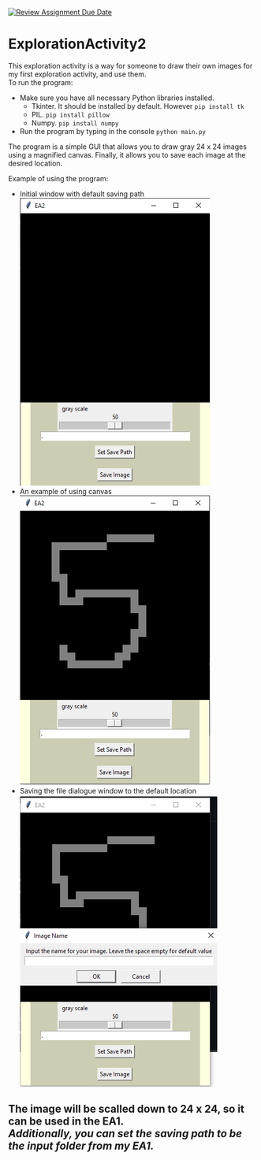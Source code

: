 [![Review Assignment Due Date](https://classroom.github.com/assets/deadline-readme-button-24ddc0f5d75046c5622901739e7c5dd533143b0c8e959d652212380cedb1ea36.svg)](https://classroom.github.com/a/kCrKdl4V)
# ExplorationActivity2
This exploration activity is a way for someone to draw their own images for<br>
my first exploration activity, and use them.<br>
To run the program:
* Make sure you have all necessary Python libraries installed.
    * Tkinter. It should be installed by default. However `pip install tk`
    * PIL. `pip install pillow`
    * Numpy. `pip install numpy`
* Run the program by typing in the console `python main.py`

The program is a simple GUI that allows you to draw gray 24 x 24 images<br>
using a magnified canvas. Finally, it allows you to save each image at the desired location.

Example of using the program:<br>
* Initial window with default saving path<br>
![Initial window](imgs/initial_window.png)
* An example of using canvas<br>
![Weird five](imgs/five.png)
* Saving the file dialogue window to the default location<br>
![Save current image](imgs/save_window.png)

**The image will be scalled down to 24 x 24, so it can be used in the EA1.**<br>
***Additionally, you can set the saving path to be the input folder from my EA1.***
---
